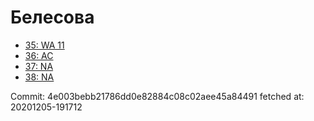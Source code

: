 # Белесова
- [35: WA 11](35.md)
- [36: AC](36.md)
- [37: NA](37.md)
- [38: NA](38.md)

Commit: 4e003bebb21786dd0e82884c08c02aee45a84491
 fetched at: 20201205-191712
